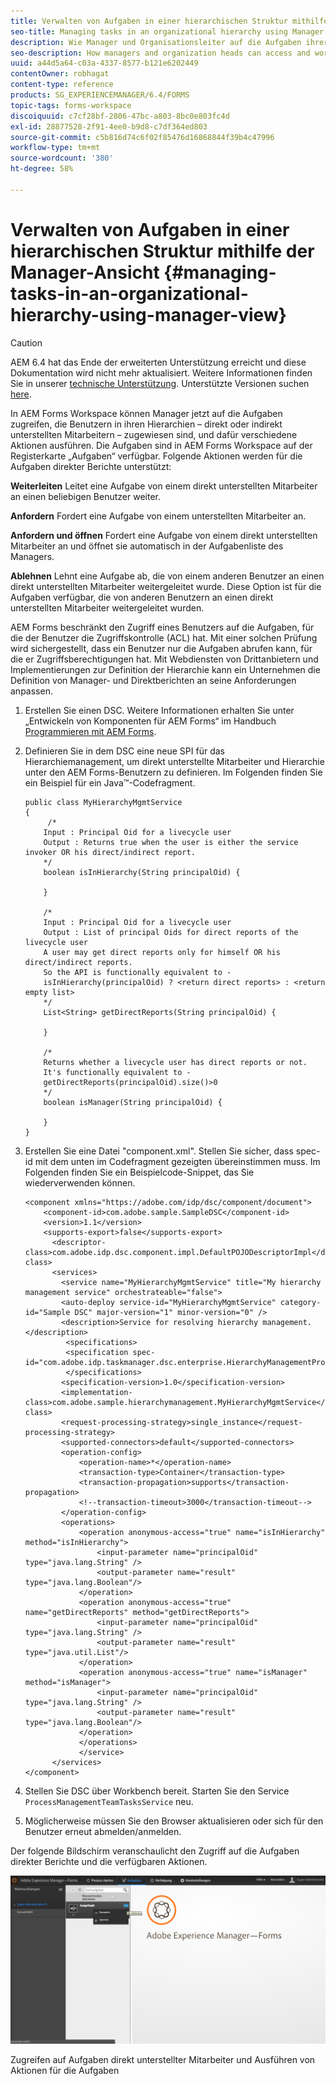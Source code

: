 ```yaml
---
title: Verwalten von Aufgaben in einer hierarchischen Struktur mithilfe der Manager-Ansicht
seo-title: Managing tasks in an organizational hierarchy using Manager View
description: Wie Manager und Organisationsleiter auf die Aufgaben ihrer direkten und indirekten Berichte im Tab Aufgaben in AEM Forms Workspace zugreifen und diese bearbeiten können.
seo-description: How managers and organization heads can access and work on the tasks of their direct and indirect reports in the To-do tab in AEM Forms workspace.
uuid: a44d5a64-c03a-4337-8577-b121e6202449
contentOwner: robhagat
content-type: reference
products: SG_EXPERIENCEMANAGER/6.4/FORMS
topic-tags: forms-workspace
discoiquuid: c7cf28bf-2806-47bc-a803-8bc0e803fc4d
exl-id: 28877528-2f91-4ee0-b9d8-c7df364ed803
source-git-commit: c5b816d74c6f02f85476d16868844f39b4c47996
workflow-type: tm+mt
source-wordcount: '380'
ht-degree: 58%

---
```


# Verwalten von Aufgaben in einer hierarchischen Struktur mithilfe der Manager-Ansicht {#managing-tasks-in-an-organizational-hierarchy-using-manager-view}

>[!CAUTION]
>
>AEM 6.4 hat das Ende der erweiterten Unterstützung erreicht und diese Dokumentation wird nicht mehr aktualisiert. Weitere Informationen finden Sie in unserer [technische Unterstützung](https://helpx.adobe.com/de/support/programs/eol-matrix.html). Unterstützte Versionen suchen [here](https://experienceleague.adobe.com/docs/?lang=de).

In AEM Forms Workspace können Manager jetzt auf die Aufgaben zugreifen, die Benutzern in ihren Hierarchien – direkt oder indirekt unterstellten Mitarbeitern – zugewiesen sind, und dafür verschiedene Aktionen ausführen. Die Aufgaben sind in AEM Forms Workspace auf der Registerkarte „Aufgaben“ verfügbar. Folgende Aktionen werden für die Aufgaben direkter Berichte unterstützt:

**Weiterleiten** Leitet eine Aufgabe von einem direkt unterstellten Mitarbeiter an einen beliebigen Benutzer weiter.

**Anfordern** Fordert eine Aufgabe von einem unterstellten Mitarbeiter an.

**Anfordern und öffnen** Fordert eine Aufgabe von einem direkt unterstellten Mitarbeiter an und öffnet sie automatisch in der Aufgabenliste des Managers.

**Ablehnen** Lehnt eine Aufgabe ab, die von einem anderen Benutzer an einen direkt unterstellten Mitarbeiter weitergeleitet wurde. Diese Option ist für die Aufgaben verfügbar, die von anderen Benutzern an einen direkt unterstellten Mitarbeiter weitergeleitet wurden.

AEM Forms beschränkt den Zugriff eines Benutzers auf die Aufgaben, für die der Benutzer die Zugriffskontrolle (ACL) hat. Mit einer solchen Prüfung wird sichergestellt, dass ein Benutzer nur die Aufgaben abrufen kann, für die er Zugriffsberechtigungen hat. Mit Webdiensten von Drittanbietern und Implementierungen zur Definition der Hierarchie kann ein Unternehmen die Definition von Manager- und Direktberichten an seine Anforderungen anpassen.

1. Erstellen Sie einen DSC. Weitere Informationen erhalten Sie unter „Entwickeln von Komponenten für AEM Forms“ im Handbuch [Programmieren mit AEM Forms](https://www.adobe.com/go/learn_aemforms_programming_63_de).
1. Definieren Sie in dem DSC eine neue SPI für das Hierarchiemanagement, um direkt unterstellte Mitarbeiter und Hierarchie unter den AEM Forms-Benutzern zu definieren. Im Folgenden finden Sie ein Beispiel für ein Java™-Codefragment.

   ```as3
   public class MyHierarchyMgmtService 
   { 
        /*
       Input : Principal Oid for a livecycle user
       Output : Returns true when the user is either the service invoker OR his direct/indirect report.
       */
       boolean isInHierarchy(String principalOid) {
   
       }
   
       /* 
       Input : Principal Oid for a livecycle user
       Output : List of principal Oids for direct reports of the livecycle user
       A user may get direct reports only for himself OR his direct/indirect reports.
       So the API is functionally equivalent to - 
       isInHierarchy(principalOid) ? <return direct reports> : <return empty list>
       */
       List<String> getDirectReports(String principalOid) {
   
       }
   
       /* 
       Returns whether a livecycle user has direct reports or not.
       It's functionally equivalent to -
       getDirectReports(principalOid).size()>0
       */
       boolean isManager(String principalOid) {
   
       }  
   }
   ```

1. Erstellen Sie eine Datei &quot;component.xml&quot;. Stellen Sie sicher, dass spec-id mit dem unten im Codefragment gezeigten übereinstimmen muss. Im Folgenden finden Sie ein Beispielcode-Snippet, das Sie wiederverwenden können.

   ```as3
   <component xmlns="https://adobe.com/idp/dsc/component/document"> 
       <component-id>com.adobe.sample.SampleDSC</component-id> 
       <version>1.1</version> 
       <supports-export>false</supports-export> 
         <descriptor-class>com.adobe.idp.dsc.component.impl.DefaultPOJODescriptorImpl</descriptor-class> 
         <services> 
           <service name="MyHierarchyMgmtService" title="My hierarchy management service" orchestrateable="false"> 
           <auto-deploy service-id="MyHierarchyMgmtService" category-id="Sample DSC" major-version="1" minor-version="0" /> 
           <description>Service for resolving hierarchy management.</description> 
            <specifications> 
            <specification spec-id="com.adobe.idp.taskmanager.dsc.enterprise.HierarchyManagementProvider"/> 
            </specifications> 
           <specification-version>1.0</specification-version> 
           <implementation-class>com.adobe.sample.hierarchymanagement.MyHierarchyMgmtService</implementation-class> 
           <request-processing-strategy>single_instance</request-processing-strategy> 
           <supported-connectors>default</supported-connectors> 
           <operation-config> 
               <operation-name>*</operation-name> 
               <transaction-type>Container</transaction-type> 
               <transaction-propagation>supports</transaction-propagation> 
               <!--transaction-timeout>3000</transaction-timeout--> 
           </operation-config> 
           <operations> 
               <operation anonymous-access="true" name="isInHierarchy" method="isInHierarchy"> 
                   <input-parameter name="principalOid" type="java.lang.String" /> 
                   <output-parameter name="result" type="java.lang.Boolean"/> 
               </operation> 
               <operation anonymous-access="true" name="getDirectReports" method="getDirectReports"> 
                   <input-parameter name="principalOid" type="java.lang.String" /> 
                   <output-parameter name="result" type="java.util.List"/> 
               </operation> 
               <operation anonymous-access="true" name="isManager" method="isManager"> 
                   <input-parameter name="principalOid" type="java.lang.String" /> 
                   <output-parameter name="result" type="java.lang.Boolean"/> 
               </operation> 
               </operations> 
               </service> 
         </services>
   </component>
   ```

1. Stellen Sie DSC über Workbench bereit. Starten Sie den Service `ProcessManagementTeamTasksService` neu.
1. Möglicherweise müssen Sie den Browser aktualisieren oder sich für den Benutzer erneut abmelden/anmelden.

Der folgende Bildschirm veranschaulicht den Zugriff auf die Aufgaben direkter Berichte und die verfügbaren Aktionen.

![cu_manager_view](assets/cu_manager_view.png)

Zugreifen auf Aufgaben direkt unterstellter Mitarbeiter und Ausführen von Aktionen für die Aufgaben
